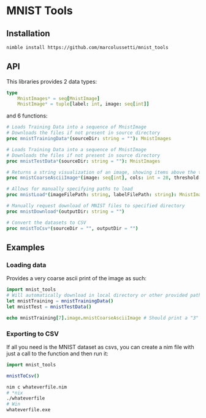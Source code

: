 # MNIST Tools

## Installation

```sh
nimble install https://github.com/marcolussetti/mnist_tools
```


## API

This libraries provides 2 data types:
```nim
type
    MnistImages* = seq[MnistImage]
    MnistImage* = tuple[label: int, image: seq[int]]
```


and 6 functions:

```nim
# Loads Training Data into a sequence of MnistImage
# Downloads the files if not present in source directory
proc mnistTrainingData*(sourceDir: string = ""): MnistImages

# Loads Training Data into a sequence of MnistImage
# Downloads the files if not present in source directory
proc mnistTestData*(sourceDir: string = ""): MnistImages

# Returns a string visualization of an image, showing items above the threshold
proc mnistCoarseAsciiImage*(image: seq[int], cols: int = 28, threshold: int = 50): string

# Allows for manually specifying paths to load
proc mnistLoad*(imageFilePath: string, labelFilePath: string): MnistImages

# Manually request download of MNIST files to specified directory
proc mnistDownload*(outputDir: string = "")

# Convert the datasets to CSV
proc mnistToCsv*(sourceDir = "", outputDir = "")
```

## Examples

### Loading data

Provides a very coarse ascii print of the image as such:
```nim
import mnist_tools
# Will automatically download in local directory or other provided path
let mnistTraining = mnistTrainingData()
let mnistTest = mnistTestData()

echo mnistTraining[7].image.mnistCoarseAsciiImage # Should print a "3"
```

### Exporting to CSV
If all you need is the MNIST dataset as csvs, you can create a nim file with just a call to the function and then run it:

```nim
import mnist_tools

mnistToCsv()
```

```sh
nim c whateverfile.nim
# *nix
./whateverfile
# Win
whateverfile.exe
```
